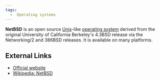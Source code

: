 ```yaml
---
tags:
  -  Operating systems
---
```

**NetBSD** is an open source [Unix](unix.md)-like [operating
system](operating_system.md) derived from the original
University of California Berkeley's 4.3BSD release via the Networking/2
and 386BSD releases. It is available on many platforms.

## External Links

- [Official website](http://www.netbsd.org/)
- [Wikipedia: NetBSD](http://en.wikipedia.org/wiki/NetBSD)


